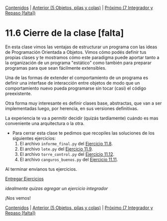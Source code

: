 [Contenidos](../Contenidos.md) \| [Anterior (5 Objetos, pilas y colas)](05_Pilas_Colas.md) \| [Próximo (7 Integrador y Repaso [falta])](07_Integrador.md)

# 11.6 Cierre de la clase [falta]

En esta clase vimos las ventajas de estructurar un programa con las ideas de Programación Orientada a Objetos. Vimos cómo podés definir tus propias clases y te mostramos cómo este paradigma puede aportar tanto a la organización de un programa "estático" como también para preparar programas para que sean fácilmente extensibles. 

Una de las formas de extender el comportamiento de un programa es definir una interfase de interacción entre objetos de modo que un comportamiento nuevo pueda programarse sin tocar (casi) el código preexistente. 

Otra forma muy interesante es definir clases base, abstractas, que van a ser implementadas luego, por herencia, en sus versiones definitivas. 

La experiencia te va a permitir decidir (quizás tardíamente) cuándo es mas conveniente una arquitectura o la otra.

* Para cerrar esta clase te pedimos que recopiles las soluciones de los siguientes ejercicios:
    1. El archivo `informe_final.py` del [Ejercicio 11.8](../11_Clases_y_Objetos/03_Herencia.md#ejercicio-118-volvamos-a-armar-todo).
    2. El archivo `lote.py` del [Ejercicio 11.9](../11_Clases_y_Objetos/04_Métodos_Especiales.md#ejercicio-119-mejor-salida-para-objetos).
    3. El archivo `torre_control.py` del [Ejercicio 11.12](../11_Clases_y_Objetos/05_Pilas_Colas.md#ejercicio-1112-torre-de-control).
    4. El archivo `canguros_buenos.py` del [Ejercicio 11.11](../11_Clases_y_Objetos/05_Pilas_Colas.md#ejercicio-1111-canguros-buenos-y-canguros-malos).


Al terminar envianos tus ejercicios.

[Entregar Ejercicios](http://programacionpython.ecyt.unsam.edu.ar/unit/submission/9)

*idealmente quizas agregar un ejercicio integrador*

¡Nos vemos!


[Contenidos](../Contenidos.md) \| [Anterior (5 Objetos, pilas y colas)](05_Pilas_Colas.md) \| [Próximo (7 Integrador y Repaso [falta])](07_Integrador.md)

